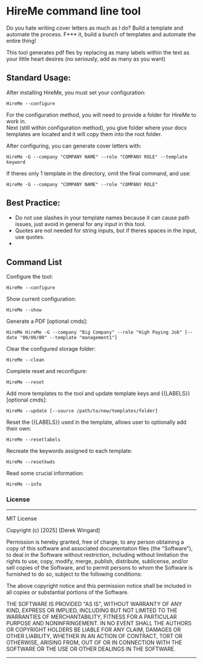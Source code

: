 # HireMe command line tool

Do you hate writing cover letters as much as I do?  Build a template and automate the process. F*** it, build a bunch of templates and automate the entire thing!  
  
This tool generates pdf fles by replacing as many labels within the text as your little heart desires (no seriously, add as many as you want)

## Standard Usage:
After installing HireMe, you must set your configuration:
```
HireMe --configure
```
For the configuration method, you will need to provide a folder for HireMe to work in.  
Next (still within configuration method), you give folder where your docx templates are located and it will copy them into the root folder. 

After configuring, you can generate cover letters with:
```
HireMe -G --company "COMPANY NAME" --role "COMPANY ROLE" --template keyword
```
If theres only 1 template in the directory, omit the final command, and use:
```
HireMe -G --company "COMPANY NAME" --role "COMPANY ROLE"
```
## Best Practice:
* Do not use slashes in your template names because it can cause path issues, just avoid in general for any input in this tool.
* Quotes are not needed for string inputs, but if theres spaces in the input, use quotes.
* 

## Command List

Configure the tool: 
``` 
HireMe --configure
```

Show current configuration:
```
HireMe --show
```

Generate a PDF [optional cmds]:  
```
HireMe HireMe -G --company "Big Company" --role "High Paying Job" [--date "00/00/00" --template "management1"]
```

Clear the configured storage folder:
```
HireMe --clean
```

Complete reset and reconfigure:
```
HireMe --reset
```

Add more templates to the tool and update template keys and {{LABELS}} [optional cmds]:
```
HireMe --update [--source /path/to/new/templates/folder]
```

Reset the {{LABELS}} used in the template, allows user to optionally add their own:
```
HireMe --resetlabels
```

Recreate the keywords assigned to each template:
```
HireMe --resetkwds
```

Read some crucial information:
```
HireMe --info
```



### License
----------------------------------------------------------------------------

MIT License

Copyright (c) [2025] [Derek Wingard]

Permission is hereby granted, free of charge, to any person obtaining a copy
of this software and associated documentation files (the "Software"), to deal
in the Software without restriction, including without limitation the rights
to use, copy, modify, merge, publish, distribute, sublicense, and/or sell
copies of the Software, and to permit persons to whom the Software is
furnished to do so, subject to the following conditions:

The above copyright notice and this permission notice shall be included in all
copies or substantial portions of the Software.

THE SOFTWARE IS PROVIDED "AS IS", WITHOUT WARRANTY OF ANY KIND, EXPRESS OR
IMPLIED, INCLUDING BUT NOT LIMITED TO THE WARRANTIES OF MERCHANTABILITY,
FITNESS FOR A PARTICULAR PURPOSE AND NONINFRINGEMENT. IN NO EVENT SHALL THE
AUTHORS OR COPYRIGHT HOLDERS BE LIABLE FOR ANY CLAIM, DAMAGES OR OTHER
LIABILITY, WHETHER IN AN ACTION OF CONTRACT, TORT OR OTHERWISE, ARISING FROM,
OUT OF OR IN CONNECTION WITH THE SOFTWARE OR THE USE OR OTHER DEALINGS IN THE
SOFTWARE.  

-----------------------------------------------------------------------------











